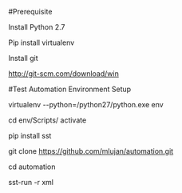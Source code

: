 #Prerequisite

Install Python 2.7

Pip install virtualenv

Install git

http://git-scm.com/download/win

#Test Automation Environment Setup

virtualenv  --python=/python27/python.exe env

cd env/Scripts/
activate

pip install sst

git clone https://github.com/mlujan/automation.git

cd automation

sst-run -r xml





